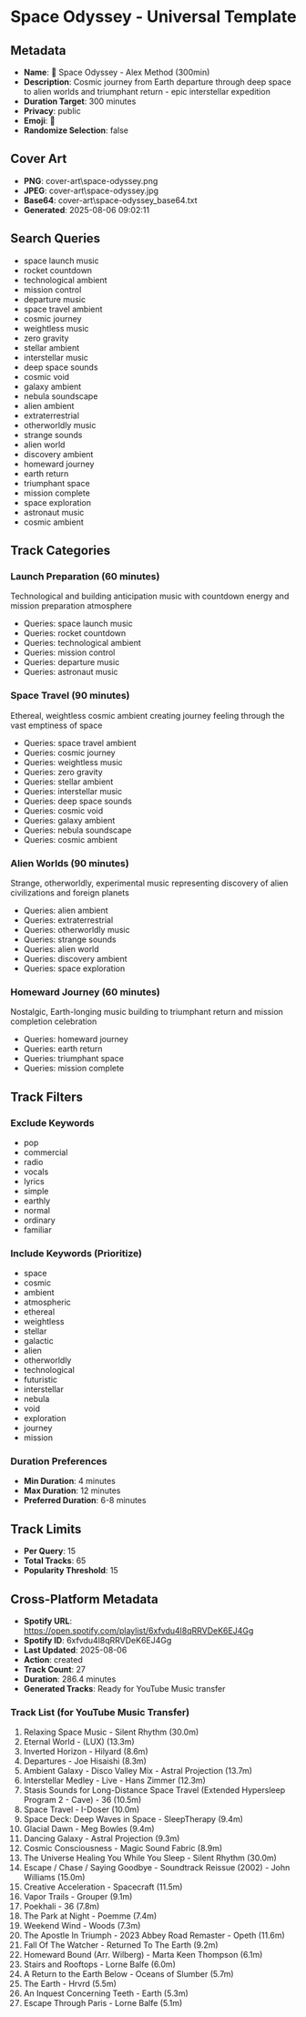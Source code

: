 # Space Odyssey - Universal Template

## Metadata

- **Name**: 🌌 Space Odyssey - Alex Method (300min)
- **Description**: Cosmic journey from Earth departure through deep space to alien worlds and triumphant return - epic interstellar expedition
- **Duration Target**: 300 minutes
- **Privacy**: public
- **Emoji**: 🌌
- **Randomize Selection**: false


## Cover Art
- **PNG**: cover-art\space-odyssey.png
- **JPEG**: cover-art\space-odyssey.jpg
- **Base64**: cover-art\space-odyssey_base64.txt
- **Generated**: 2025-08-06 09:02:11

## Search Queries
- space launch music
- rocket countdown
- technological ambient
- mission control
- departure music
- space travel ambient
- cosmic journey
- weightless music
- zero gravity
- stellar ambient
- interstellar music
- deep space sounds
- cosmic void
- galaxy ambient
- nebula soundscape
- alien ambient
- extraterrestrial
- otherworldly music
- strange sounds
- alien world
- discovery ambient
- homeward journey
- earth return
- triumphant space
- mission complete
- space exploration
- astronaut music
- cosmic ambient

## Track Categories
### Launch Preparation (60 minutes)
Technological and building anticipation music with countdown energy and mission preparation atmosphere
- Queries: space launch music
- Queries: rocket countdown
- Queries: technological ambient
- Queries: mission control
- Queries: departure music
- Queries: astronaut music

### Space Travel (90 minutes)
Ethereal, weightless cosmic ambient creating journey feeling through the vast emptiness of space
- Queries: space travel ambient
- Queries: cosmic journey
- Queries: weightless music
- Queries: zero gravity
- Queries: stellar ambient
- Queries: interstellar music
- Queries: deep space sounds
- Queries: cosmic void
- Queries: galaxy ambient
- Queries: nebula soundscape
- Queries: cosmic ambient

### Alien Worlds (90 minutes)
Strange, otherworldly, experimental music representing discovery of alien civilizations and foreign planets
- Queries: alien ambient
- Queries: extraterrestrial
- Queries: otherworldly music
- Queries: strange sounds
- Queries: alien world
- Queries: discovery ambient
- Queries: space exploration

### Homeward Journey (60 minutes)
Nostalgic, Earth-longing music building to triumphant return and mission completion celebration
- Queries: homeward journey
- Queries: earth return
- Queries: triumphant space
- Queries: mission complete

## Track Filters
### Exclude Keywords
- pop
- commercial
- radio
- vocals
- lyrics
- simple
- earthly
- normal
- ordinary
- familiar

### Include Keywords (Prioritize)
- space
- cosmic
- ambient
- atmospheric
- ethereal
- weightless
- stellar
- galactic
- alien
- otherworldly
- technological
- futuristic
- interstellar
- nebula
- void
- exploration
- journey
- mission

### Duration Preferences
- **Min Duration**: 4 minutes
- **Max Duration**: 12 minutes
- **Preferred Duration**: 6-8 minutes

## Track Limits
- **Per Query**: 15
- **Total Tracks**: 65
- **Popularity Threshold**: 15


## Cross-Platform Metadata
- **Spotify URL**: https://open.spotify.com/playlist/6xfvdu4l8qRRVDeK6EJ4Gg
- **Spotify ID**: 6xfvdu4l8qRRVDeK6EJ4Gg
- **Last Updated**: 2025-08-06
- **Action**: created
- **Track Count**: 27
- **Duration**: 286.4 minutes
- **Generated Tracks**: Ready for YouTube Music transfer

### Track List (for YouTube Music Transfer)
 1. Relaxing Space Music - Silent Rhythm (30.0m)
 2. Eternal World - (LUX) (13.3m)
 3. Inverted Horizon - Hilyard (8.6m)
 4. Departures - Joe Hisaishi (8.3m)
 5. Ambient Galaxy - Disco Valley Mix - Astral Projection (13.7m)
 6. Interstellar Medley - Live - Hans Zimmer (12.3m)
 7. Stasis Sounds for Long-Distance Space Travel (Extended Hypersleep Program 2 - Cave) - 36 (10.5m)
 8. Space Travel - I-Doser (10.0m)
 9. Space Deck: Deep Waves in Space - SleepTherapy (9.4m)
10. Glacial Dawn - Meg Bowles (9.4m)
11. Dancing Galaxy - Astral Projection (9.3m)
12. Cosmic Consciousness - Magic Sound Fabric (8.9m)
13. The Universe Healing You While You Sleep - Silent Rhythm (30.0m)
14. Escape / Chase / Saying Goodbye - Soundtrack Reissue (2002) - John Williams (15.0m)
15. Creative Acceleration - Spacecraft (11.5m)
16. Vapor Trails - Grouper (9.1m)
17. Poekhali - 36 (7.8m)
18. The Park at Night - Poemme (7.4m)
19. Weekend Wind - Woods (7.3m)
20. The Apostle In Triumph - 2023 Abbey Road Remaster - Opeth (11.6m)
21. Fall Of The Watcher - Returned To The Earth (9.2m)
22. Homeward Bound (Arr. Wilberg) - Marta Keen Thompson (6.1m)
23. Stairs and Rooftops - Lorne Balfe (6.0m)
24. A Return to the Earth Below - Oceans of Slumber (5.7m)
25. The Earth - Hrvrd (5.5m)
26. An Inquest Concerning Teeth - Earth (5.3m)
27. Escape Through Paris - Lorne Balfe (5.1m)

